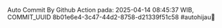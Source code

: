 Auto Commit By Github Action pada: 2025-04-14 08:45:37 WIB, COMMIT_UUID 8b01e6e4-3c47-44d2-8758-d21339f51c58 #autohijau🗿
